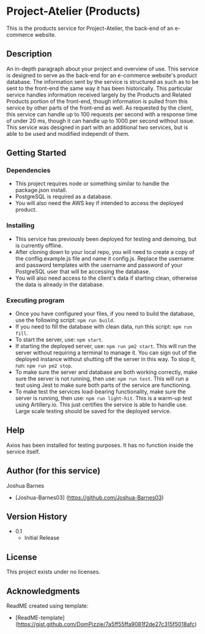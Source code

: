 # Project-Atelier (Products)

This is the products service for Project-Atelier, the back-end of an e-commerce website. 

## Description

An in-depth paragraph about your project and overview of use.
This service is designed to serve as the back-end for an e-commerce website's product database. The information sent by the service is structured as such as to be sent to the front-end the same way it has been historically. This particular service handles information received largely by the Products and Related Products portion of the front-end, though information is pulled from this service by other parts of the front-end as well. As requested by the client, this service can handle up to 100 requests per second with a response time of under 20 ms, though it can handle up to 1000 per second without issue. This service was designed in part with an additional two services, but is able to be used and modified independt of them.

## Getting Started

### Dependencies

* This project requires node or something similar to handle the package.json install.
* PostgreSQL is required as a database.
* You will also need the AWS key if intended to access the deployed product.

### Installing

* This service has previously been deployed for testing and demoing, but is currently offline.
* After cloning down to your local repo, you will need to create a copy of the conflig.example.js file and name it config.js. Replace the username and password templates with the username and password of your PostgreSQL user that will be accessing the database.
* You will also need access to the client's data if starting clean, otherwise the data is already in the database.

### Executing program

* Once you have configured your files, if you need to build the database, use the following script: `npm run build`.
* If you need to fill the database with clean data, run this script: `npm run fill`.
* To start the server, use: `npm start`.
* If starting the deployed server, use: `npm run pm2 start`. This will run the server without requiring a terminal to manage it. You can sign out of the deployed instance without shutting off the server in this way. To stop it, run: `npm run pm2 stop`.
* To make sure the server and database are both working correctly, make sure the server is not running, then use: `npm run test`. This will run a test using Jest to make sure both parts of the service are functioning.
* To make test the services load-bearing functionality, make sure the server is running, then use: `npm run light-hit`. This is a warm-up test using Artillery.io. This just certifies the service is able to handle use. Large scale testing should be saved for the deployed service.

## Help

Axios has been installed for testing purposes. It has no function inside the service itself.

## Author (for this service)

Joshua Barnes
  * [Joshua-Barnes03] (https://github.com/Joshua-Barnes03)

## Version History

* 0.1
    * Initial Release

## License

This project exists under no licenses.

## Acknowledgments

ReadME created using template:
* [ReadME-template] (https://gist.github.com/DomPizzie/7a5ff55ffa9081f2de27c315f5018afc)
